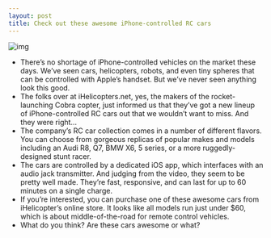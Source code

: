 ```yaml
---
layout: post
title: Check out these awesome iPhone-controlled RC cars
---
```

![img](http://media.idownloadblog.com/wp-content/uploads/2012/05/audi-r8-remote-control-e1337114164498.jpg)
* There’s no shortage of iPhone-controlled vehicles on the market these days. We’ve seen cars, helicopters, robots, and even tiny spheres that can be controlled with Apple’s handset. But we’ve never seen anything look this good.
* The folks over at iHelicopters.net, yes, the makers of the rocket-launching Cobra copter, just informed us that they’ve got a new lineup of iPhone-controlled RC cars out that we wouldn’t want to miss. And they were right…
* The company’s RC car collection comes in a number of different flavors. You can choose from gorgeous replicas of popular makes and models including an Audi R8, Q7, BMW X6, 5 series, or a more ruggedly-designed stunt racer.
* The cars are controlled by a dedicated iOS app, which interfaces with an audio jack transmitter. And judging from the video, they seem to be pretty well made. They’re fast, responsive, and can last for up to 60 minutes on a single charge.
* If you’re interested, you can purchase one of these awesome cars from iHelicopter’s online store. It looks like all models run just under $60, which is about middle-of-the-road for remote control vehicles.
* What do you think? Are these cars awesome or what?

